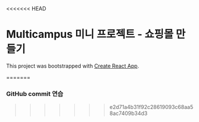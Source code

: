 <<<<<<< HEAD
# Multicampus 미니 프로젝트 - 쇼핑몰 만들기

This project was bootstrapped with [Create React App](https://github.com/facebook/create-react-app).

=======
### GitHub commit 연습
>>>>>>> e2d71a4b31f92c28619093c68aa58ac7409b34d3
